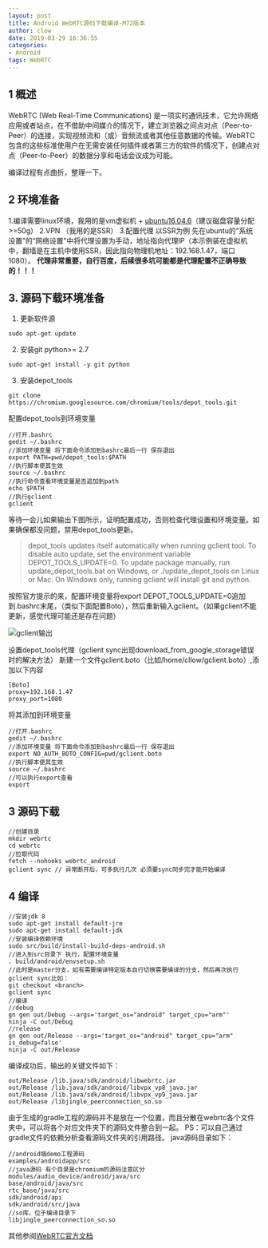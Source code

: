 ```yaml
---
layout: post
title: Android WebRTC源码下载编译-M72版本
author: clow
date: 2019-03-29 16:36:55
categories:
- Android
tags: WebRTC
---
```

## 1 概述
WebRTC (Web Real-Time Communications) 是一项实时通讯技术，它允许网络应用或者站点，在不借助中间媒介的情况下，建立浏览器之间点对点（Peer-to-Peer）的连接，实现视频流和（或）音频流或者其他任意数据的传输。WebRTC包含的这些标准使用户在无需安装任何插件或者第三方的软件的情况下，创建点对点（Peer-to-Peer）的数据分享和电话会议成为可能。

编译过程有点曲折，整理一下。

## 2 环境准备
1.编译需要linux环境，我用的是vm虚拟机 + [ubuntu16.04.6](https://mirrors.tuna.tsinghua.edu.cn/ubuntu-releases/16.04/)（建议磁盘容量分配>=50g）
2.VPN （我用的是SSR）
3.配置代理 以SSR为例 先在ubuntu的“系统设置”的“网络设置"中将代理设置为手动，地址指向代理IP（本示例装在虚拟机中，翻墙是在主机中使用SSR，因此指向物理机地址：192.168.1.47，端口1080）。
**代理非常重要，自行百度，后续很多坑可能都是代理配置不正确导致的！！！**

## 3. 源码下载环境准备
1. 更新软件源
```
sudo apt-get update
```
2. 安装git python>= 2.7
```
sudo apt-get install -y git python
```
3. 安装depot_tools
```
git clone https://chromium.googlesource.com/chromium/tools/depot_tools.git
```
配置depot_tools到环境变量
```
//打开.bashrc
gedit ~/.bashrc
//添加环境变量 将下面命令添加到bashrc最后一行 保存退出
export PATH=pwd/depot_tools:$PATH
//执行脚本使其生效 
source ~/.bashrc
//执行命令查看环境变量是否追加到path
echo $PATH
//执行gclient 
gclient
```
等待一会儿如果输出下图所示，证明配置成功，否则检查代理设置和环境变量。如果确保都没问题，禁用depot_tools更新。
>depot_tools updates itself automatically when running gclient tool. To disable auto update, set the environment variable DEPOT_TOOLS_UPDATE=0.
>To update package manually, run update_depot_tools.bat on Windows, or ./update_depot_tools on Linux or Mac.
>On Windows only, running gclient will install git and python.

按照官方提示的来，配置环境变量将export DEPOT_TOOLS_UPDATE=0追加到.bashrc末尾，（类似下面配置Boto），然后重新输入gclient。（如果gclient不能更新，感觉代理可能还是存在问题）

![gclient输出](https://ForLovelj.github.io/img/WebRTC下载和编译.png)

设置depot_tools代理（gclient sync出现download_from_google_storage错误时的解决方法）
新建一个文件gclient.boto（比如/home/cllow/gclient.boto）,添加以下内容
```
[Boto]
proxy=192.168.1.47
proxy_port=1080
```
将其添加到环境变量
```
//打开.bashrc
gedit ~/.bashrc
//添加环境变量 将下面命令添加到bashrc最后一行 保存退出
export NO_AUTH_BOTO_CONFIG=pwd/gclient.boto
//执行脚本使其生效 
source ~/.bashrc
//可以执行export查看
export
```
## 3 源码下载
```
//创建目录
mkdir webrtc
cd webrtc
//拉取代码
fetch --nohooks webrtc_android
gclient sync // 异常断开后，可多执行几次 必须要sync同步完才能开始编译
```
## 4 编译
```
//安装jdk 8
sudo apt-get install default-jre
sudo apt-get install default-jdk
//安装编译依赖环境
sudo src/build/install-build-deps-android.sh
//进入到src目录下 执行，配置环境变量
. build/android/envsetup.sh
//此时是master分支，如有需要编译特定版本自行切换需要编译的分支，然后再次执行gclient sync比如：
git checkout <branch>
gclient sync
//编译
//debug
gn gen out/Debug --args='target_os="android" target_cpu="arm"'
ninja -C out/Debug
//release
gn gen out/Release --args='target_os="android" target_cpu="arm" is_debug=false'
ninja -C out/Release
```
编译成功后，输出的关键文件如下：
```
out/Release /lib.java/sdk/android/libwebrtc.jar
out/Release /lib.java/sdk/android/libvpx_vp8_java.jar
out/Release /lib.java/sdk/android/libvpx_vp9_java.jar
out/Release /libjingle_peerconnection_so.so
```
由于生成的gradle工程的源码并不是放在一个位置，而且分散在webrtc各个文件夹中，可以将各个对应文件夹下的源码文件整合到一起。
PS：可以自己通过gradle文件的依赖分析查看源码文件夹的引用路径。
java源码目录如下：
```
//android端demo工程源码
examples/androidapp/src  
//java源码 有个目录是chromium的源码注意区分
modules/audio_device/android/java/src  
base/android/java/src  
rtc_base/java/src  
sdk/android/api 
sdk/android/src/java 
//so库，位于编译目录下
libjingle_peerconnection_so.so
```
其他参阅[WebRTC官方文档](https://webrtc.org/native-code/android/)
